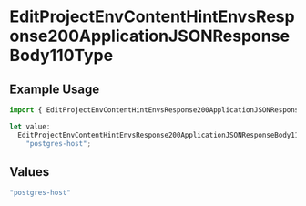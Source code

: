 # EditProjectEnvContentHintEnvsResponse200ApplicationJSONResponseBody110Type

## Example Usage

```typescript
import { EditProjectEnvContentHintEnvsResponse200ApplicationJSONResponseBody110Type } from "@vercel/sdk/models/operations/editprojectenv.js";

let value:
  EditProjectEnvContentHintEnvsResponse200ApplicationJSONResponseBody110Type =
    "postgres-host";
```

## Values

```typescript
"postgres-host"
```